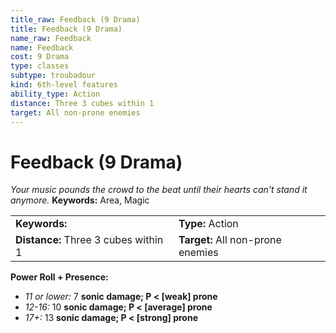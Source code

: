 ```yaml
---
title_raw: Feedback (9 Drama)
title: Feedback (9 Drama)
name_raw: Feedback
name: Feedback
cost: 9 Drama
type: classes
subtype: troubadour
kind: 6th-level features
ability_type: Action
distance: Three 3 cubes within 1
target: All non-prone enemies
---
```


# Feedback (9 Drama)

*Your music pounds the crowd to the beat until their hearts can't stand it anymore.* **Keywords:** Area, Magic

|                                      |                                   |
| :----------------------------------- | :-------------------------------- |
| **Keywords:**                        | **Type:** Action                  |
| **Distance:** Three 3 cubes within 1 | **Target:** All non-prone enemies |

**Power Roll + Presence:**

- *11 or lower:* 7 **sonic damage; P \< \[weak\] prone**
- *12-16:* 10 **sonic damage; P \< \[average\] prone**
- *17+:* 13 **sonic damage; P \< \[strong\] prone**
